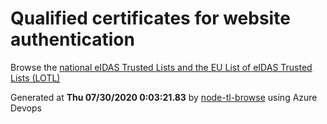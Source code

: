 # Qualified certificates for website authentication 
 Browse the [national eIDAS Trusted Lists and the EU List of eIDAS Trusted Lists (LOTL)](https://webgate.ec.europa.eu/tl-browser/#/) 
 
 
Generated at **Thu 07/30/2020  0:03:21.83** by [node-tl-browse](https://github.com/ymedlop/node-tl-browser) using Azure Devops 
